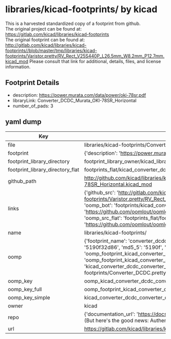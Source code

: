 # libraries/kicad-footprints/ by kicad  
This is a harvested standardized copy of a footprint from github.  
The original project can be found at:  
https://gitlab.com/kicad/libraries/kicad-footprints  
The original footprint can be found at:
http://gitlab.com/kicad/libraries/kicad-footprints//blob/master/tmp/libraries/kicad-footprints/Varistor.pretty/RV_Rect_V25S440P_L26.5mm_W8.2mm_P12.7mm.kicad_mod
Please consult that link for additional, details, files, and license information.  
## Footprint Details
* description: https://power.murata.com/data/power/oki-78sr.pdf  
* libraryLink: Converter_DCDC_Murata_OKI-78SR_Horizontal  
* number_of_pads: 3  
## yaml dump  
| Key | Value |  
| --- | --- |  
| file | libraries/kicad-footprints/Converter_DCDC.pretty/Converter_DCDC_Murata_OKI-78SR_Horizontal.kicad_mod |  
| footprint | {'description': 'https://power.murata.com/data/power/oki-78sr.pdf', 'libraryLink': 'Converter_DCDC_Murata_OKI-78SR_Horizontal', 'number_of_pads': 3} |  
| footprint_library_directory | footprint_library_owner/kicad_libraries/kicad-footprints/ |  
| footprint_library_directory_flat | footprints_flat/kicad_converter_dcdc_converter_dcdc_murata_oki_78sr_horizontal/working |  
| github_path | http://github.com/kicad/libraries/kicad-footprints//blob/master/tmp/libraries/kicad-footprints/Converter_DCDC.pretty/Converter_DCDC_Murata_OKI-78SR_Horizontal.kicad_mod |  
| links | {'github_src': 'http://gitlab.com/kicad/libraries/kicad-footprints//blob/master/tmp/libraries/kicad-footprints/Varistor.pretty/RV_Rect_V25S440P_L26.5mm_W8.2mm_P12.7mm.kicad_mod', 'github_src_repo': 'https://gitlab.com/kicad/libraries/kicad-footprints', 'oomp_bot': 'footprints/kicad_converter_dcdc_converter_dcdc_murata_oki_78sr_horizontal/working', 'oomp_bot_github': 'https://github.com/oomlout/oomlout_oomp_footprint_bot/tree/main/footprints/kicad_converter_dcdc_converter_dcdc_murata_oki_78sr_horizontal/working', 'oomp_src_flat': 'footprints_flat/footprints_flat/kicad_converter_dcdc_converter_dcdc_murata_oki_78sr_horizontal/working', 'oomp_src_flat_github': 'https://github.com/oomlout/oomlout_oomp_footprint_src/tree/main/footprints_flat/kicad_converter_dcdc_converter_dcdc_murata_oki_78sr_horizontal/working'} |  
| name | libraries/kicad-footprints/ |  
| oomp | {'footprint_name': 'converter_dcdc_murata_oki_78sr_horizontal', 'library_name': 'converter_dcdc', 'md5': '5190f32d862fcce8bd5a09a2bfb5910b', 'md5_10': '5190f32d86', 'md5_5': '5190f', 'md5_6': '5190f3', 'oomp_key': 'oomp_kicad_converter_dcdc_converter_dcdc_murata_oki_78sr_horizontal', 'oomp_key_extra': 'oomp_footprint_kicad_converter_dcdc_converter_dcdc_murata_oki_78sr_horizontal', 'oomp_key_full': 'oomp_footprint_kicad_converter_dcdc_converter_dcdc_murata_oki_78sr_horizontal_5190f3', 'oomp_key_simple': 'kicad_converter_dcdc_converter_dcdc_murata_oki_78sr_horizontal', 'original_filename': 'libraries/kicad-footprints/Converter_DCDC.pretty/Converter_DCDC_Murata_OKI-78SR_Horizontal.kicad_mod', 'owner_name': 'kicad'} |  
| oomp_key | oomp_kicad_converter_dcdc_converter_dcdc_murata_oki_78sr_horizontal |  
| oomp_key_full | oomp_footprint_kicad_converter_dcdc_converter_dcdc_murata_oki_78sr_horizontal |  
| oomp_key_simple | kicad_converter_dcdc_converter_dcdc_murata_oki_78sr_horizontal |  
| owner | kicad |  
| repo | {'documentation_url': 'https://docs.github.com/rest/overview/resources-in-the-rest-api#rate-limiting', 'message': "API rate limit exceeded for 84.66.173.59. (But here's the good news: Authenticated requests get a higher rate limit. Check out the documentation for more details.)"} |  
| url | https://gitlab.com/kicad/libraries/kicad-footprints |  

